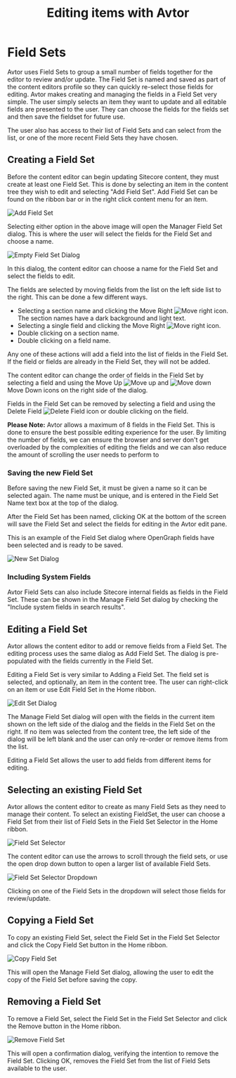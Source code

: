 ﻿---
title: Editing items with Avtor
layout: AvtorLayout
---

# Field Sets
Avtor uses Field Sets to group a small number of fields together for the editor to review and/or update. The Field Set is named and saved as part of the content editors profile so they can quickly re-select those fields for editing. Avtor makes creating and managing the fields in a Field Set very simple. The user simply selects an item they want to update and all editable fields are presented to the user. They can choose the fields for the fields set and then save the fieldset for future use.

The user also has access to their list of Field Sets and can select from the list, or one of the more recent Field Sets they have chosen. 

## Creating a Field Set
Before the content editor can begin updating Sitecore content, they must create at least one Field Set. This is done by selecting an item in the content tree they wish to edit and selecting "Add Field Set". Add Field Set can be found on the ribbon bar or in the right click content menu for an item.

![Add Field Set](/Images/Avtor/FieldSets_AddFieldSet.png)

Selecting either option in the above image will open the Manager Field Set dialog. This is where the user will select the fields for the Field Set and choose a name.

![Empty Field Set Dialog](/Images/Avtor/FieldSets_EmptyFieldSet.png)

In this dialog, the content editor can choose a name for the Field Set and select the fields to edit.

The fields are selected by moving fields from the list on the left side list to the right. This can be done a few different ways.

- Selecting a section name and clicking the Move Right ![Move right](/Images/Avtor/Icon_NavigateRight.png) icon. The section names have a dark background and light text. 
- Selecting a single field and clicking the Move Right ![Move right](/Images/Avtor/Icon_NavigateRight.png) icon.
- Double clicking on a section name.
- Double clicking on a field name.

Any one of these actions will add a field into the list of fields in the Field Set. If the field or fields are already in the Field Set, they will not be added.

The content editor can change the order of fields in the Field Set by selecting a field and using the Move Up ![Move up](/Images/Avtor/Icon_NavigateUp.png) and ![Move down](/Images/Avtor/Icon_NavigateDown.png) Move Down icons on the right side of the dialog.

Fields in the Field Set can be removed by selecting a field and using the Delete Field ![Delete Field](/Images/Avtor/Icon_Delete.png) icon or double clicking on the field.

**Please Note:** Avtor allows a maximum of 8 fields in the Field Set. This is done to ensure the best possible editing experience for the user. By limiting the number of fields, we can ensure the browser and server don't get overloaded by the complexities of editing the fields and we can also reduce the amount of scrolling the user needs to perform to 

### Saving the new Field Set
Before saving the new Field Set, it must be given a name so it can be selected again. The name must be unique, and is entered in the Field Set Name text box at the top of the dialog.

After the Field Set has been named, clicking OK at the bottom of the screen will save the Field Set and select the fields for editing in the Avtor edit pane.

This is an example of the Field Set dialog where OpenGraph fields have been selected and is ready to be saved.

![New Set Dialog](/Images/Avtor/FieldSets_NewFieldSet.png)

### Including System Fields
Avtor Field Sets can also include Sitecore internal fields as fields in the Field Set. These can be shown in the Manage Field Set dialog by checking the "Include system fields in search results". 

## Editing a Field Set
Avtor allows the content editor to add or remove fields from a Field Set. The editing process uses the same dialog as Add Field Set. The dialog is pre-populated with the fields currently in the Field Set.

Editing a Field Set is very similar to Adding a Field Set. The field set is selected, and optionally, an item in the content tree. The user can right-click on an item or use Edit Field Set in the Home ribbon.

![Edit Set Dialog](/Images/Avtor/FieldSets_EditFieldSet.png)

The Manage Field Set dialog will open with the fields in the current item shown on the left side of the dialog and the fields in the Field Set on the right. If no item was selected from the content tree, the left side of the dialog will be left blank and the user can only re-order or remove items from the list.

Editing a Field Set allows the user to add fields from different items for editing.

## Selecting an existing Field Set
Avtor allows the content editor to create as many Field Sets as they need to manage their content. To select an existing FieldSet, the user can choose a Field Set from their list of Field Sets in the Field Set Selector in the Home ribbon.

![Field Set Selector](/Images/Avtor/FieldSets_FieldSetSelector.png)

The content editor can use the arrows to scroll through the field sets, or use the open drop down button to open a larger list of available Field Sets.

![Field Set Selector Dropdown](/Images/Avtor/FieldSets_FieldSetSelectorDropdown.png)

Clicking on one of the Field Sets in the dropdown will select those fields for review/update.

## Copying a Field Set
To copy an existing Field Set, select the Field Set in the Field Set Selector and click the Copy Field Set button in the Home ribbon.

![Copy Field Set](/Images/Avtor/FieldSets_CopyFieldSet.png)

This will open the Manage Field Set dialog, allowing the user to edit the copy of the Field Set before saving the copy.

## Removing a Field Set
To remove a Field Set, select the Field Set in the Field Set Selector and click the Remove button in the Home ribbon.

![Remove Field Set](/Images/Avtor/FieldSets_RemoveFieldSet.png)

This will open a confirmation dialog, verifying the intention to remove the Field Set. Clicking OK, removes the Field Set from the list of Field Sets available to the user.
